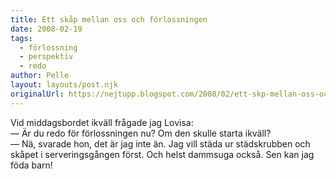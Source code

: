 ```yaml
---
title: Ett skåp mellan oss och förlossningen
date: 2008-02-19
tags: 
  - förlossning
  - perspektiv
  - redo	
author: Pelle
layout: layouts/post.njk
originalUrl: https://nejtupp.blogspot.com/2008/02/ett-skp-mellan-oss-och-frlossningen.html
---
```


Vid middagsbordet ikväll frågade jag Lovisa:<br> 
— Är du redo för förlossningen nu? Om den skulle starta ikväll?<br> 
— Nä, svarade hon, det är jag inte än. Jag vill städa ur städskrubben och skåpet i serveringsgången först. Och helst dammsuga också. Sen kan jag föda barn!
<!-- no comments on this post -->